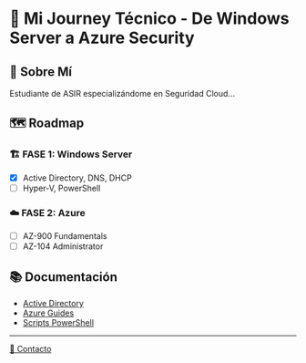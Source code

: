 # 🚀 Mi Journey Técnico - De Windows Server a Azure Security

## 👋 Sobre Mí
Estudiante de ASIR especializándome en Seguridad Cloud...

## 🗺️ Roadmap
### **🏗️ FASE 1: Windows Server** 
- [x] Active Directory, DNS, DHCP
- [ ] Hyper-V, PowerShell

### **☁️ FASE 2: Azure**
- [ ] AZ-900 Fundamentals
- [ ] AZ-104 Administrator

## 📚 Documentación
- [Active Directory](/windows-server/active-directory)
- [Azure Guides](/azure/)
- [Scripts PowerShell](/powershell/)

---
[📧 Contacto](mailto:tu@email.com)
